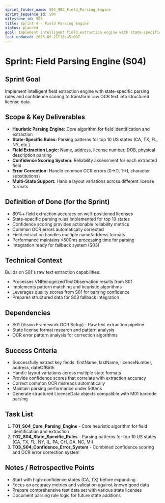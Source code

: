 ```yaml
---
sprint_folder_name: S04_M03_Field_Parsing_Engine
sprint_sequence_id: S04
milestone_id: M03
title: Sprint 4 - Field Parsing Engine
status: planned
goal: Implement intelligent field extraction engine with state-specific parsing rules and confidence scoring for license data
last_updated: 2025-06-21T18:45:00Z
---
```


# Sprint: Field Parsing Engine (S04)

## Sprint Goal
Implement intelligent field extraction engine with state-specific parsing rules and confidence scoring to transform raw OCR text into structured license data.

## Scope & Key Deliverables
- **Heuristic Parsing Engine:** Core algorithm for field identification and extraction
- **State-Specific Rules:** Parsing patterns for top 10 US states (CA, TX, FL, NY, etc.)
- **Field Extraction Logic:** Name, address, license number, DOB, physical description parsing
- **Confidence Scoring System:** Reliability assessment for each extracted field
- **Error Correction:** Handle common OCR errors (0→O, 1→I, character substitutions)
- **Multi-State Support:** Handle layout variations across different license formats

## Definition of Done (for the Sprint)
- 80%+ field extraction accuracy on well-positioned licenses
- State-specific parsing rules implemented for top 10 states
- Confidence scoring provides actionable reliability metrics
- Common OCR errors automatically corrected
- Field extraction handles multiple name/address formats
- Performance maintains <500ms processing time for parsing
- Integration ready for fallback system (S03)

## Technical Context
Builds on S01's raw text extraction capabilities:
- Processes VNRecognizedTextObservation results from S01
- Implements pattern matching and heuristic algorithms
- Leverages quality scores from S01 for parsing confidence
- Prepares structured data for S03 fallback integration

## Dependencies
- S01 (Vision Framework OCR Setup) - Raw text extraction pipeline
- State license format research and pattern analysis
- OCR error pattern analysis for correction algorithms

## Success Criteria
- Successfully extract key fields: firstName, lastName, licenseNumber, address, dateOfBirth
- Handle layout variations across multiple state formats
- Provide confidence scores that correlate with extraction accuracy
- Correct common OCR misreads automatically
- Maintain parsing performance under 500ms
- Generate structured LicenseData objects compatible with M01 barcode parsing

## Task List
1. **T01_S04_Core_Parsing_Engine** - Core heuristic algorithm for field identification and extraction
2. **T02_S04_State_Specific_Rules** - Parsing patterns for top 10 US states (CA, TX, FL, NY, IL, PA, OH, GA, NC, MI)  
3. **T03_S04_Confidence_Error_System** - Combined confidence scoring and OCR error correction system

## Notes / Retrospective Points
- Start with high-confidence states (CA, TX) before expanding
- Focus on accuracy metrics and validation against known good data
- Prepare comprehensive test data set with various state licenses
- Document parsing rule logic for future state additions